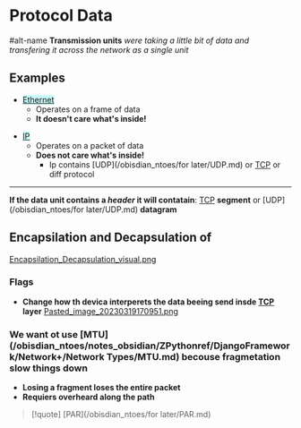 # Protocol Data 
#alt-name **Transmission units**
*were taking a little bit of data and transfering it across the network as a single unit*
## Examples
- <mark style="background: #ABF7F7A6;">[Ethernet](/obisdian_ntoes/notes_obsidian/ZPythonref/DjangoFramework/Network+/Ref_OSI/Ethernet.md)</mark>
  - Operates on a frame of data 
  * **It doesn't care what's inside!**
* <mark style="background: #ABF7F7A6;">[IP](/obisdian_ntoes/notes_obsidian/ZPythonref/DjangoFramework/Network+/Ref_OSI/IP.md)</mark>
	* Operates on a packet of data 
	* **Does not care what's inside!**
		* Ip contains [UDP](/obisdian_ntoes/for later/UDP.md) or [TCP](/obisdian_ntoes/notes_obsidian/ZPythonref/DjangoFramework/Network+/Ref_OSI/TCP.md) or diff protocol

--- 
**If the data unit contains a _header_ it will contatain**:
[TCP](/obisdian_ntoes/notes_obsidian/ZPythonref/DjangoFramework/Network+/Ref_OSI/TCP.md) **segment**
or
[UDP](/obisdian_ntoes/for later/UDP.md) **datagram**

## Encapsilation and Decapsulation of 


[Encapsilation_Decapsulation_visual.png](/static/Encapsilation_Decapsulation_visual.png)

### Flags
- **Change how th devica interperets the data beeing send insde [TCP](/obisdian_ntoes/notes_obsidian/ZPythonref/DjangoFramework/Network+/Ref_OSI/TCP.md) layer**
[Pasted_image_20230319170951.png](/static/Pasted_image_20230319170951.png)

### We want ot use [MTU](/obisdian_ntoes/notes_obsidian/ZPythonref/DjangoFramework/Network+/Network Types/MTU.md) becouse fragmetation slow things down 
- **Losing  a fragment loses the entire packet**
- **Requiers overheard along the path**

>[!quote] [PAR](/obisdian_ntoes/for later/PAR.md)